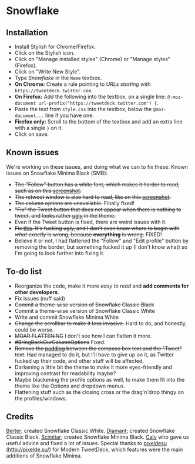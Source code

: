 


Snowflake
=========
Installation
-------------
- Install Stylish for Chrome/Firefox.
- Click on the Stylish icon.
- Click on "Manage installed styles" (Chrome) or "Manage styles" (Firefox).
- Click on "Write New Style".
- Type *Snowflake* in the `Name` textbox.
- **On Chrome:** Create a rule pointing to *URLs starting with* `https://tweetdeck.twitter.com`.
- **On Firefox:** Add the following into the textbox, on a single line:
`@-moz-document url-prefix("https://tweetdeck.twitter.com") {`.
- Paste the text from `style.css` into the textbox, below the `@moz-document...` line if you have one.
- **Firefox only:** Scroll to the bottom of the textbox and add an extra line with a single `}` on it.
- Click on save.

Known issues
-------------
We're working on these issues, and doing what we can to fix these.
Known issues on Snowflake Minima Black (SMB):


- ~~The "Follow" button has a white font, which makes it harder to read, such as on this [screenshot](http://i.imgur.com/IZfNAt9.png).~~
- ~~The retweet window is also hard to read, like on this [screenshot](http://i.imgur.com/srcyrHj.png).~~
- ~~The column options are unavailable.~~ Finally fixed!
- ~~"Fix" the Tweet button that does not appear when there is nothing to tweet, and looks rather [ugly](http://i.imgur.com/4Iz1n7S.png) in the theme.~~
- Even if the Tweet button is fixed, there are weird issues with it.
- ~~Fix [this](http://i.imgur.com/6LAN0jy.png). It's fucking ugly, and I don't even know where to begin with *what exactly* is wrong, because **everything** is wrong.~~ FIXED!
- Believe it or not, I had flattened the "Follow" and "Edit profile" button by removing the border, but something fucked it up (I don't know what) so I'm going to look further into fixing it.

To-do list
-------------

- Reorganize the code, make it more *easy to read* and **add comments for other developers**.
- Fix issues (nuff said)
- ~~Commit a theme-wise version of Snowflake Classic Black~~
- Commit a theme-wise version of Snowflake Classic White
- Write and commit Snowflake Minima White
- ~~Change the scrollbar to make it less invasive.~~ Hard to do, and honestly, could be worse.
- ~~MOAR FLATTENING~~ I don't see how I can flatten it more.
- ~~#BringBackOurColumnOptions~~ Fixed.
- ~~Remove the [padding](http://i.imgur.com/nKjHJ8A.png) between the compose box text and the "Tweet" text.~~ Had managed to do it, but I'll have to give up on it, as Twitter fucked up their code, and other stuff will be affected.
- Darkening a little bit the theme to make it more eyes-friendly and improving contrast for readability maybe?
- Maybe blackening the profile options as well, to make them fit into the theme like the Options and dropdown menus.
- Flattening stuff such as the closing cross or the drag'n'drop thingy on the profiles/windows.

Credits
-------------

[Berter](http://twitter.com/BerterTheBoss); created Snowflake Classic White.
[Diamant](http://twitter.com/diamantlefou); created Snowflake Classic Black.
[Scimitar](http://twitter.com/AlmtyCwrd); created Snowflake Minima Black.
[Calv](http://twitter.com/calvcoll) who gave us useful advice and fixed a lot of issues.
Special thanks to [pixeldesu](http://twitter.com/pixeldesu) (http://pixelde.su/) for Modern TweetDeck, which features were the main additions of Snowflake Minima.
